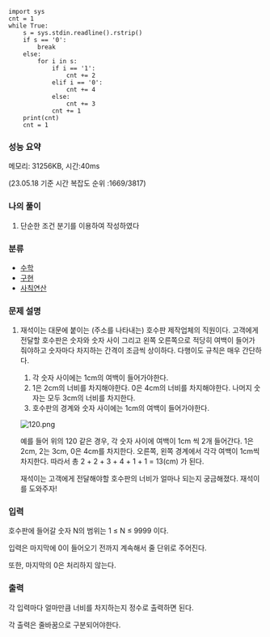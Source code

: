 ```
import sys
cnt = 1
while True:
    s = sys.stdin.readline().rstrip()
    if s == '0':
        break
    else:
        for i in s:
            if i == '1':
                cnt += 2
            elif i == '0':
                cnt += 4
            else:
                cnt += 3
            cnt += 1
    print(cnt)
    cnt = 1
```

### 성능 요약

메모리:   31256KB, 시간:40ms 

(23.05.18 기준 시간 복잡도 순위 :1669/3817)



### 나의 풀이

1. 단순한 조건 분기를 이용하여 작성하였다

   




### 분류

- [수학](https://www.acmicpc.net/problem/tag/124)
- [구현](https://www.acmicpc.net/problem/tag/102)
- [사칙연산](https://www.acmicpc.net/problem/tag/121)

### 문제 설명

1. 재석이는 대문에 붙이는 (주소를 나타내는) 호수판 제작업체의 직원이다. 고객에게 전달할 호수판은 숫자와 숫자 사이 그리고 왼쪽 오른쪽으로 적당히 여백이 들어가 줘야하고 숫자마다 차지하는 간격이 조금씩 상이하다. 다행이도 규칙은 매우 간단하다. 

   1. 각 숫자 사이에는 1cm의 여백이 들어가야한다.
   2. 1은 2cm의 너비를 차지해야한다. 0은 4cm의 너비를 차지해야한다. 나머지 숫자는 모두 3cm의 너비를 차지한다.
   3. 호수판의 경계와 숫자 사이에는 1cm의 여백이 들어가야한다.

   ![120.png](https://upload.acmicpc.net/f203f2d5-ff6a-4afb-9cfe-226612dd4095/-/preview/)

   예를 들어 위의 120 같은 경우, 각 숫자 사이에 여백이 1cm 씩 2개 들어간다. 1은 2cm, 2는 3cm, 0은 4cm를 차지한다. 오른쪽, 왼쪽 경계에서 각각 여백이 1cm씩 차지한다. 따라서 총 2 + 2 + 3 + 4 + 1 + 1 = 13(cm) 가 된다.

   재석이는 고객에게 전달해야할 호수판의 너비가 얼마나 되는지 궁금해졌다. 재석이를 도와주자!


### 입력

호수판에 들어갈 숫자 N의 범위는 1 ≤ N ≤ 9999 이다.

입력은 마지막에 0이 들어오기 전까지 계속해서 줄 단위로 주어진다.

또한, 마지막의 0은 처리하지 않는다.

### 출력

각 입력마다 얼마만큼 너비를 차지하는지 정수로 출력하면 된다.

각 출력은 줄바꿈으로 구분되어야한다.